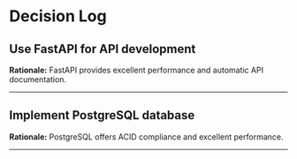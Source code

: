 # Decision Log

## Use FastAPI for API development

**Rationale:**
FastAPI provides excellent performance and automatic API documentation.

---

## Implement PostgreSQL database

**Rationale:**
PostgreSQL offers ACID compliance and excellent performance.

---
